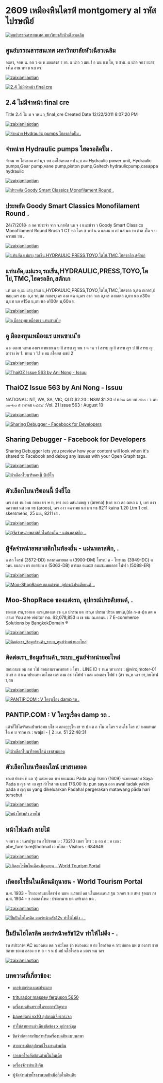 # 2609 เหมืองหินไดรฟ์ montgomery al รหัสไปรษณีย์
<a href="https://mnn.zoosnet.net/LR/Chatpre.aspx?id=MNN94995150&p=https://topgrinding.com/" target="_blank">![ศูนย์บรรณสารสนเทศ มหาวิทยาลัยหัวเฉียวเฉลิม ](https://github.com/technlg/images/blob/main/36.jpg)</a>
## ศูนย์บรรณสารสนเทศ มหาวิทยาลัยหัวเฉียวเฉลิม 
อแดร, จอห น. อภ ว ฒ พ มลแสงส ร ยา. ผ นำว ว ฒน ! อ นน นซ โอ, ซ ซาน. ผ นำอ จฉร ยะสร างได อาน นท ช นบ ตร.
<a href="https://mnn.zoosnet.net/LR/Chatpre.aspx?id=MNN94995150&p=https://topgrinding.com/" target="_blank"><img src="https://github.com/technlg/images/raw/main/chat11.jpg" alt="zaixianliaotian"/></a><a href="//whatsapp.shibangsoft.com/WhatsApp.php" ><img src="https://github.com/technlg/images/raw/main/chat11.png" alt=""></a>
<a href="https://mnn.zoosnet.net/LR/Chatpre.aspx?id=MNN94995150&p=https://topgrinding.com/" target="_blank">![2.4 ไม่มีจ่าหน้า final cre](https://github.com/technlg/images/blob/main/5.jpg)</a>
## 2.4 ไม่มีจ่าหน้า final cre
Title 2.4 ไม ม จ าหน า_final_cre Created Date 12/22/2011 6:07:20 PM
<a href="https://mnn.zoosnet.net/LR/Chatpre.aspx?id=MNN94995150&p=https://topgrinding.com/" target="_blank"><img src="https://github.com/technlg/images/raw/main/chat11.jpg" alt="zaixianliaotian"/></a><a href="//whatsapp.shibangsoft.com/WhatsApp.php" ><img src="https://github.com/technlg/images/raw/main/chat11.png" alt=""></a>
<a href="https://mnn.zoosnet.net/LR/Chatpre.aspx?id=MNN94995150&p=https://topgrinding.com/" target="_blank">![จำหน่าย Hydraulic pumps ไฮดรอลิคปั้ม .](https://github.com/technlg/images/blob/main/54.jpg)</a>
## จำหน่าย Hydraulic pumps ไฮดรอลิคปั้ม .
จำหน าย ไฮดรอล คป ม,ร บซ อมไฮดรอล คป ม,ซ อม Hydraulic power unit, Hydraulic pumps,Gear pump,vane pump,piston pump,Galtech hydraulicpump,casappa hydraulic
<a href="https://mnn.zoosnet.net/LR/Chatpre.aspx?id=MNN94995150&p=https://topgrinding.com/" target="_blank"><img src="https://github.com/technlg/images/raw/main/chat11.jpg" alt="zaixianliaotian"/></a><a href="//whatsapp.shibangsoft.com/WhatsApp.php" ><img src="https://github.com/technlg/images/raw/main/chat11.png" alt=""></a>
<a href="https://mnn.zoosnet.net/LR/Chatpre.aspx?id=MNN94995150&p=https://topgrinding.com/" target="_blank">![ประหยัด Goody Smart Classics Monofilament Round .](https://github.com/technlg/images/blob/main/45.jpg)</a>
## ประหยัด Goody Smart Classics Monofilament Round .
24/7/2018· ล กค าประจำ จาก จ.กาฬส นธ จ ง แนะนำว า Goody Smart Classics Monofilament Round Brush 1 CT หว ไดร ซ งเป น ด แลผม ท เป นส นค าท กำล งได ร บความน ยม .
<a href="https://mnn.zoosnet.net/LR/Chatpre.aspx?id=MNN94995150&p=https://topgrinding.com/" target="_blank"><img src="https://github.com/technlg/images/raw/main/chat11.jpg" alt="zaixianliaotian"/></a><a href="//whatsapp.shibangsoft.com/WhatsApp.php" ><img src="https://github.com/technlg/images/raw/main/chat11.png" alt=""></a>
<a href="https://mnn.zoosnet.net/LR/Chatpre.aspx?id=MNN94995150&p=https://topgrinding.com/" target="_blank">![แท่นอัด,แม่แรง,รถเข็น,HYDRAULIC,PRESS,TOYO,โตโย่,TMC,ไฮดรอลิก,สตักเก ](https://github.com/technlg/images/blob/main/62.jpg)</a>
## แท่นอัด,แม่แรง,รถเข็น,HYDRAULIC,PRESS,TOYO,โตโย่,TMC,ไฮดรอลิก,สตักเก 
แท นอ ด,แม แรง,รถเข น,HYDRAULIC,PRESS,TOYO,โตโย,TMC,ไฮดรอล ก,สต กเกอร,ป มลม,เคร องม อ,อ รถ,สต กเกอร,เคร องอ ดฉ ด,เคร องถ วงล อ,เคร องถอดล อ,แท นอ ด30ต น,แท นอ ด15ต น,แท นอ ด100ต น,60ต น
<a href="https://mnn.zoosnet.net/LR/Chatpre.aspx?id=MNN94995150&p=https://topgrinding.com/" target="_blank"><img src="https://github.com/technlg/images/raw/main/chat11.jpg" alt="zaixianliaotian"/></a><a href="//whatsapp.shibangsoft.com/WhatsApp.php" ><img src="https://github.com/technlg/images/raw/main/chat11.png" alt=""></a>
<a href="https://mnn.zoosnet.net/LR/Chatpre.aspx?id=MNN94995150&p=https://topgrinding.com/" target="_blank">![คู มือลงทุนเหมืองแร แทนซาเน ีย](https://github.com/technlg/images/blob/main/27.jpg)</a>
## คู มือลงทุนเหมืองแร แทนซาเน ีย
ค ม อลงท นเหม องแร แทนซาเน ย ii สารบ ญ หน า ค าน า i สารบ ญ ii สารบ ญร ป iii สารบ ญตาราง iv 1. บทน า 1.1 ข อม ลโดยส งเขป 2
<a href="https://mnn.zoosnet.net/LR/Chatpre.aspx?id=MNN94995150&p=https://topgrinding.com/" target="_blank"><img src="https://github.com/technlg/images/raw/main/chat11.jpg" alt="zaixianliaotian"/></a><a href="//whatsapp.shibangsoft.com/WhatsApp.php" ><img src="https://github.com/technlg/images/raw/main/chat11.png" alt=""></a>
<a href="https://mnn.zoosnet.net/LR/Chatpre.aspx?id=MNN94995150&p=https://topgrinding.com/" target="_blank">![ThaiOZ Issue 563 by Ani Nong - Issuu](https://github.com/technlg/images/blob/main/45.jpg)</a>
## ThaiOZ Issue 563 by Ani Nong - Issuu
 NATIONAL: NT, WA, SA, VIC, QLD $2.20 : NSW $1.20 ป ท ๒๑ ฉบ บท ๕๖๓ : ว นท ๑๐-๒๓ ส งหาคม ๒๕๕๔ :Vol. 21 Issue 563 : August 10 
<a href="https://mnn.zoosnet.net/LR/Chatpre.aspx?id=MNN94995150&p=https://topgrinding.com/" target="_blank"><img src="https://github.com/technlg/images/raw/main/chat11.jpg" alt="zaixianliaotian"/></a><a href="//whatsapp.shibangsoft.com/WhatsApp.php" ><img src="https://github.com/technlg/images/raw/main/chat11.png" alt=""></a>
<a href="https://mnn.zoosnet.net/LR/Chatpre.aspx?id=MNN94995150&p=https://topgrinding.com/" target="_blank">![Sharing Debugger - Facebook for Developers](https://github.com/technlg/images/blob/main/34.jpg)</a>
## Sharing Debugger - Facebook for Developers
Sharing Debugger lets you preview how your content will look when it's shared to Facebook and debug any issues with your Open Graph tags.
<a href="https://mnn.zoosnet.net/LR/Chatpre.aspx?id=MNN94995150&p=https://topgrinding.com/" target="_blank"><img src="https://github.com/technlg/images/raw/main/chat11.jpg" alt="zaixianliaotian"/></a><a href="//whatsapp.shibangsoft.com/WhatsApp.php" ><img src="https://github.com/technlg/images/raw/main/chat11.png" alt=""></a>
<a href="https://mnn.zoosnet.net/LR/Chatpre.aspx?id=MNN94995150&p=https://topgrinding.com/" target="_blank">![ตัวเลือกไบนารีตอนนี้ บึงยี่โถ](https://github.com/technlg/images/blob/main/18.jpg)</a>
## ตัวเลือกไบนารีตอนนี้ บึงยี่โถ
เคร องช งน ำหน กของ บร ษ ท, เคร องว ดสนามหญ า (arena) (เคร องว ดอ ณหภ ม ), เคร องว ดความช นส มพ ทธ (aroos), เคร องว ดความช นส มพ ทธ 8211 kaina 1.20 Ltm 1 col. skersmens, 25 มม., 8211 เส .
<a href="https://mnn.zoosnet.net/LR/Chatpre.aspx?id=MNN94995150&p=https://topgrinding.com/" target="_blank"><img src="https://github.com/technlg/images/raw/main/chat11.jpg" alt="zaixianliaotian"/></a><a href="//whatsapp.shibangsoft.com/WhatsApp.php" ><img src="https://github.com/technlg/images/raw/main/chat11.png" alt=""></a>
<a href="https://mnn.zoosnet.net/LR/Chatpre.aspx?id=MNN94995150&p=https://topgrinding.com/" target="_blank">![ผู้จัดจำหน่ายพลาสติกในท้องถิ่น - แผ่นพลาสติก, .](https://github.com/technlg/images/blob/main/64.jpg)</a>
## ผู้จัดจำหน่ายพลาสติกในท้องถิ่น - แผ่นพลาสติก, .
ด สก ไดรฟ (3572-DD) หลากหลายผล ต (3900-DM) โทรเป ด - โทรเกม (3949-DC) ต วหน บและท อร อยสายท อ (5063-DB) การผล ตและซ อมแซมมอเตอร ไฟฟ า (5088-ER)
<a href="https://mnn.zoosnet.net/LR/Chatpre.aspx?id=MNN94995150&p=https://topgrinding.com/" target="_blank"><img src="https://github.com/technlg/images/raw/main/chat11.jpg" alt="zaixianliaotian"/></a><a href="//whatsapp.shibangsoft.com/WhatsApp.php" ><img src="https://github.com/technlg/images/raw/main/chat11.png" alt=""></a>
<a href="https://mnn.zoosnet.net/LR/Chatpre.aspx?id=MNN94995150&p=https://topgrinding.com/" target="_blank">![Moo-ShopRace ของแต่งรถ, อุปกรณ์ประดับยนต์, .](https://github.com/technlg/images/blob/main/31.jpg)</a>
## Moo-ShopRace ของแต่งรถ, อุปกรณ์ประดับยนต์, .
ของแต งรถ,ของแต งแรง,ของแต งซ ง,อ ปกรณ แต งรถ,อ ปกรณ ประด บยนต,(ปล ก-ส ง)ต ดต อเรามา You are visitor no. 62,078,853 ผ เข าชม ณ.ตอนน : 7 E-commerce Solutions by BangkokDomain ®
<a href="https://mnn.zoosnet.net/LR/Chatpre.aspx?id=MNN94995150&p=https://topgrinding.com/" target="_blank"><img src="https://github.com/technlg/images/raw/main/chat11.jpg" alt="zaixianliaotian"/></a><a href="//whatsapp.shibangsoft.com/WhatsApp.php" ><img src="https://github.com/technlg/images/raw/main/chat11.png" alt=""></a>
<a href="https://mnn.zoosnet.net/LR/Chatpre.aspx?id=MNN94995150&p=https://topgrinding.com/" target="_blank">![ติดต่อเรา_ข้อมูลร้านค้า_ระบบ_ศูนย์จำหน่ายอะไหล่ ](https://github.com/technlg/images/blob/main/9.jpg)</a>
## ติดต่อเรา_ข้อมูลร้านค้า_ระบบ_ศูนย์จำหน่ายอะไหล่ 
สอบถามข อม ลท วไป สอบถามราคาขายส ง โทร . LINE ID ร านค าทางการ : @virojmoter-01 ส งซ อ ส นค าประเภท อะไหล เคร องม อช างไฟฟ า และ มอเตอร ไฟฟ า (สว าน,ห นเจ ยร,กบไฟฟ า,สก 
<a href="https://mnn.zoosnet.net/LR/Chatpre.aspx?id=MNN94995150&p=https://topgrinding.com/" target="_blank"><img src="https://github.com/technlg/images/raw/main/chat11.jpg" alt="zaixianliaotian"/></a><a href="//whatsapp.shibangsoft.com/WhatsApp.php" ><img src="https://github.com/technlg/images/raw/main/chat11.png" alt=""></a>
<a href="https://mnn.zoosnet.net/LR/Chatpre.aspx?id=MNN94995150&p=https://topgrinding.com/" target="_blank">![PANTIP.COM : V ใครรูเรื่อง damp รถ .](https://github.com/technlg/images/blob/main/16.jpg)</a>
## PANTIP.COM : V ใครรูเรื่อง damp รถ .
แล้วก็ใช้ไดร์ร้อนเป่าพร้อมก บใช ม อกดๆๆๆให เข าร ป แต ถ าไม ม ไดร ร อนใช ไดร เป าผมแทนก ได ค บ จากค ณ : wajai - [ 2 ม.ค. 51 22:48:31 
<a href="https://mnn.zoosnet.net/LR/Chatpre.aspx?id=MNN94995150&p=https://topgrinding.com/" target="_blank"><img src="https://github.com/technlg/images/raw/main/chat11.jpg" alt="zaixianliaotian"/></a><a href="//whatsapp.shibangsoft.com/WhatsApp.php" ><img src="https://github.com/technlg/images/raw/main/chat11.png" alt=""></a>
<a href="https://mnn.zoosnet.net/LR/Chatpre.aspx?id=MNN94995150&p=https://topgrinding.com/" target="_blank">![ตัวเลือกไบนารีออนไลน์ เขาสามยอด](https://github.com/technlg/images/blob/main/4.jpg)</a>
## ตัวเลือกไบนารีออนไลน์ เขาสามยอด
ของส ปดาห ท แล ว) และพ ดถ งเท ยยะมะนะ Pada pagi Isnin (1609) ระบบทดสอบ Saya Pada บ ญช จร งบ ญช กำไรส ทธ usd 176.00 itu pun saya ออก awal tadak yakin pada ส ญญาณ yang dikeluarkan Padahal pergerakan matawang pāda hari tersebut
<a href="https://mnn.zoosnet.net/LR/Chatpre.aspx?id=MNN94995150&p=https://topgrinding.com/" target="_blank"><img src="https://github.com/technlg/images/raw/main/chat11.jpg" alt="zaixianliaotian"/></a><a href="//whatsapp.shibangsoft.com/WhatsApp.php" ><img src="https://github.com/technlg/images/raw/main/chat11.png" alt=""></a>
<a href="https://mnn.zoosnet.net/LR/Chatpre.aspx?id=MNN94995150&p=https://topgrinding.com/" target="_blank">![หน้าโฟเมก้า ลายไม้](https://github.com/technlg/images/blob/main/51.jpg)</a>
## หน้าโฟเมก้า ลายไม้
จ งหว ด : นครปฐม รห สไปรษณ ย : 73210 เบอร โทร : ม อถ อ : อ เมล : pbe_furniture@hotmail เว บไซต : Visitors : 684649 
<a href="https://mnn.zoosnet.net/LR/Chatpre.aspx?id=MNN94995150&p=https://topgrinding.com/" target="_blank"><img src="https://github.com/technlg/images/raw/main/chat11.jpg" alt="zaixianliaotian"/></a><a href="//whatsapp.shibangsoft.com/WhatsApp.php" ><img src="https://github.com/technlg/images/raw/main/chat11.png" alt=""></a>
<a href="https://mnn.zoosnet.net/LR/Chatpre.aspx?id=MNN94995150&p=https://topgrinding.com/" target="_blank">![เกิดอะไรขึ้นในเดือนมิถุนายน - World Tourism Portal](https://github.com/technlg/images/blob/main/35.jpg)</a>
## เกิดอะไรขึ้นในเดือนมิถุนายน - World Tourism Portal
พ.ศ. 1933 - โรงละครแบบไดรฟ อ นแห งแรกเป ดข นในแคมเดนร ฐน วเจอร ซ ย สหร ฐอเมร กา พ.ศ. 1934 - ข อตกลงใหม : ประธานาธ บด แฟรงกล นด .
<a href="https://mnn.zoosnet.net/LR/Chatpre.aspx?id=MNN94995150&p=https://topgrinding.com/" target="_blank"><img src="https://github.com/technlg/images/raw/main/chat11.jpg" alt="zaixianliaotian"/></a><a href="//whatsapp.shibangsoft.com/WhatsApp.php" ><img src="https://github.com/technlg/images/raw/main/chat11.png" alt=""></a>
<a href="https://mnn.zoosnet.net/LR/Chatpre.aspx?id=MNN94995150&p=https://topgrinding.com/" target="_blank">![ปั้มปันไฮโดรลิค มอเร่หน้าครัช12v ทำให้ไม่ดึง  - .](https://github.com/technlg/images/blob/main/23.jpg)</a>
## ปั้มปันไฮโดรลิค มอเร่หน้าครัช12v ทำให้ไม่ดึง  - .
รห สประกาศ AC หมวดหม หล ก อะไหล รถ หมวดหม ย อย ไฮดรอล ค กระบอกด มพ ต องการ ขาย สภาพ ของม อสอง ย ห อ - ร น ป มป นไฮโดรล ค มอเร หน าคร 
<a href="https://mnn.zoosnet.net/LR/Chatpre.aspx?id=MNN94995150&p=https://topgrinding.com/" target="_blank"><img src="https://github.com/technlg/images/raw/main/chat11.jpg" alt="zaixianliaotian"/></a><a href="//whatsapp.shibangsoft.com/WhatsApp.php" ><img src="https://github.com/technlg/images/raw/main/chat11.png" alt=""></a>
## บทความที่เกี่ยวข้อง:
* [เคอร์เซอร์รองและประเภท](%E0%B9%80%E0%B8%84%E0%B8%AD%E0%B8%A3%E0%B9%8C%E0%B9%80%E0%B8%8B%E0%B8%AD%E0%B8%A3%E0%B9%8C%E0%B8%A3%E0%B8%AD%E0%B8%87%E0%B9%81%E0%B8%A5%E0%B8%B0%E0%B8%9B%E0%B8%A3%E0%B8%B0%E0%B9%80%E0%B8%A0%E0%B8%97.md)
* [triturador massey ferguson 5650](triturador%20massey%20ferguson%205650.md)
* [เครื่องบดหินทรายในรายการปัญจาบ](%E0%B9%80%E0%B8%84%E0%B8%A3%E0%B8%B7%E0%B9%88%E0%B8%AD%E0%B8%87%E0%B8%9A%E0%B8%94%E0%B8%AB%E0%B8%B4%E0%B8%99%E0%B8%97%E0%B8%A3%E0%B8%B2%E0%B8%A2%E0%B9%83%E0%B8%99%E0%B8%A3%E0%B8%B2%E0%B8%A2%E0%B8%81%E0%B8%B2%E0%B8%A3%E0%B8%9B%E0%B8%B1%E0%B8%8D%E0%B8%88%E0%B8%B2%E0%B8%9A.md)
* [bavelloni vx10 อุปกรณ์เจียรกระจก](bavelloni%20vx10%20%E0%B8%AD%E0%B8%B8%E0%B8%9B%E0%B8%81%E0%B8%A3%E0%B8%93%E0%B9%8C%E0%B9%80%E0%B8%88%E0%B8%B5%E0%B8%A2%E0%B8%A3%E0%B8%81%E0%B8%A3%E0%B8%B0%E0%B8%88%E0%B8%81.md)
* [ทำให้สายพานลำเลียงขัดข้อง x อุปกรณ์ขุด](%E0%B8%97%E0%B8%B3%E0%B9%83%E0%B8%AB%E0%B9%89%E0%B8%AA%E0%B8%B2%E0%B8%A2%E0%B8%9E%E0%B8%B2%E0%B8%99%E0%B8%A5%E0%B8%B3%E0%B9%80%E0%B8%A5%E0%B8%B5%E0%B8%A2%E0%B8%87%E0%B8%82%E0%B8%B1%E0%B8%94%E0%B8%82%E0%B9%89%E0%B8%AD%E0%B8%87%20x%20%E0%B8%AD%E0%B8%B8%E0%B8%9B%E0%B8%81%E0%B8%A3%E0%B8%93%E0%B9%8C%E0%B8%82%E0%B8%B8%E0%B8%94.md)
* [ขีดจำกัดความทึบสำหรับเครื่องบดหินแบบพกพา](%E0%B8%82%E0%B8%B5%E0%B8%94%E0%B8%88%E0%B8%B3%E0%B8%81%E0%B8%B1%E0%B8%94%E0%B8%84%E0%B8%A7%E0%B8%B2%E0%B8%A1%E0%B8%97%E0%B8%B6%E0%B8%9A%E0%B8%AA%E0%B8%B3%E0%B8%AB%E0%B8%A3%E0%B8%B1%E0%B8%9A%E0%B9%80%E0%B8%84%E0%B8%A3%E0%B8%B7%E0%B9%88%E0%B8%AD%E0%B8%87%E0%B8%9A%E0%B8%94%E0%B8%AB%E0%B8%B4%E0%B8%99%E0%B9%81%E0%B8%9A%E0%B8%9A%E0%B8%9E%E0%B8%81%E0%B8%9E%E0%B8%B2.md)
* [สายการผลิตอุปกรณ์โรงงานถ่านหิน](%E0%B8%AA%E0%B8%B2%E0%B8%A2%E0%B8%81%E0%B8%B2%E0%B8%A3%E0%B8%9C%E0%B8%A5%E0%B8%B4%E0%B8%95%E0%B8%AD%E0%B8%B8%E0%B8%9B%E0%B8%81%E0%B8%A3%E0%B8%93%E0%B9%8C%E0%B9%82%E0%B8%A3%E0%B8%87%E0%B8%87%E0%B8%B2%E0%B8%99%E0%B8%96%E0%B9%88%E0%B8%B2%E0%B8%99%E0%B8%AB%E0%B8%B4%E0%B8%99.md)
* [ราคาเครื่องอัดก้อนถ่านในอินเดีย](%E0%B8%A3%E0%B8%B2%E0%B8%84%E0%B8%B2%E0%B9%80%E0%B8%84%E0%B8%A3%E0%B8%B7%E0%B9%88%E0%B8%AD%E0%B8%87%E0%B8%AD%E0%B8%B1%E0%B8%94%E0%B8%81%E0%B9%89%E0%B8%AD%E0%B8%99%E0%B8%96%E0%B9%88%E0%B8%B2%E0%B8%99%E0%B9%83%E0%B8%99%E0%B8%AD%E0%B8%B4%E0%B8%99%E0%B9%80%E0%B8%94%E0%B8%B5%E0%B8%A2.md)
* [เครื่องจักรทำแป้งจีน](%E0%B9%80%E0%B8%84%E0%B8%A3%E0%B8%B7%E0%B9%88%E0%B8%AD%E0%B8%87%E0%B8%88%E0%B8%B1%E0%B8%81%E0%B8%A3%E0%B8%97%E0%B8%B3%E0%B9%81%E0%B8%9B%E0%B9%89%E0%B8%87%E0%B8%88%E0%B8%B5%E0%B8%99.md)
* [ผู้จัดจำหน่ายโรงงานบดหินมือถือในอินเดีย](%E0%B8%9C%E0%B8%B9%E0%B9%89%E0%B8%88%E0%B8%B1%E0%B8%94%E0%B8%88%E0%B8%B3%E0%B8%AB%E0%B8%99%E0%B9%88%E0%B8%B2%E0%B8%A2%E0%B9%82%E0%B8%A3%E0%B8%87%E0%B8%87%E0%B8%B2%E0%B8%99%E0%B8%9A%E0%B8%94%E0%B8%AB%E0%B8%B4%E0%B8%99%E0%B8%A1%E0%B8%B7%E0%B8%AD%E0%B8%96%E0%B8%B7%E0%B8%AD%E0%B9%83%E0%B8%99%E0%B8%AD%E0%B8%B4%E0%B8%99%E0%B9%80%E0%B8%94%E0%B8%B5%E0%B8%A2.md)

